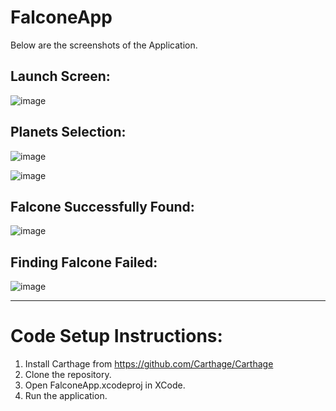 # FalconeApp

Below are the screenshots of the Application.

Launch Screen:
--------------

![image](https://user-images.githubusercontent.com/4753306/55016180-42b16200-5014-11e9-972e-7bfadf124eca.png)



Planets Selection:
--------------

![image](https://user-images.githubusercontent.com/4753306/55016197-4b099d00-5014-11e9-9f62-2c0aa39d529d.png)



![image](https://user-images.githubusercontent.com/4753306/55016226-5361d800-5014-11e9-9d10-b8a6c5bde6b2.png)


Falcone Successfully Found:
--------------

![image](https://user-images.githubusercontent.com/4753306/55016229-55c43200-5014-11e9-97d4-039f0b640ee5.png)


Finding Falcone Failed:
--------------

![image](https://user-images.githubusercontent.com/4753306/55016237-58268c00-5014-11e9-9252-b9347eb34c28.png)

------------------------------------------------------------------------------------------------------
# Code Setup Instructions:
1. Install Carthage from https://github.com/Carthage/Carthage
2. Clone the repository.
3. Open FalconeApp.xcodeproj in XCode.
4. Run the application.
